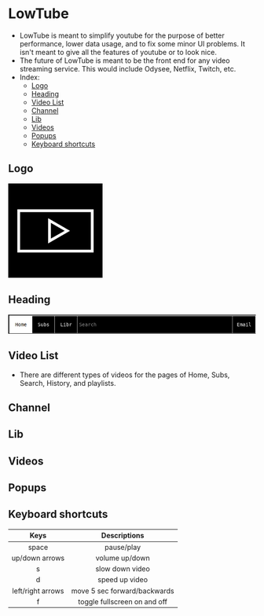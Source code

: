 # LowTube

- LowTube is meant to simplify youtube for the purpose of better performance, lower data usage, and to fix some minor UI problems. It isn't meant to give all the features of youtube or to look nice.
- The future of LowTube is meant to be the front end for any video streaming service. This would include Odysee, Netflix, Twitch, etc. 
- Index:
	- [Logo](#logo)
	- [Heading](#heading)
	- [Video List](#video-list)
	- [Channel](#channel)
	- [Lib](#lib)
	- [Videos](#videos)
	- [Popups](#popups)
	- [Keyboard shortcuts](#keyboard-shortcuts)

## Logo

![](./assets/logo/low_tube_logo_192.png)

## Heading

![](./assets/screenshots/navbar.png)

## Video List
- There are different types of videos for the pages of Home, Subs, Search, History, and playlists.

## Channel

## Lib

## Videos

## Popups

## Keyboard shortcuts
| Keys				| Descriptions 					|
|:-:				|:-:							|
|space				|pause/play						|
|up/down arrows		|volume up/down					|
|s					|slow down video				|
|d					|speed up video					|
|left/right arrows	|move 5 sec forward/backwards	|
|f					|toggle fullscreen on and off	|